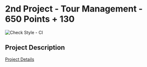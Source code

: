 # 2nd Project - Tour Management - 650 Points + 130 
![Check Style - CI](https://github.com/java-kntu-982/p2-tour-management-ali74110/workflows/Check%20Style%20-%20CI/badge.svg)

## Project Description

<a href="https://docs.google.com/document/d/16pdKC3YiNiVvbyfR9W5Sxwo2xc2vy-17uTWGAK06wIM/edit?usp=sharing">Project Details</a>
